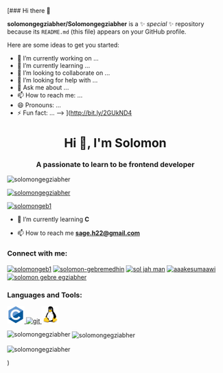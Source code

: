 [### Hi there 👋


**solomongegziabher/Solomongegziabher** is a ✨ _special_ ✨ repository because its `README.md` (this file) appears on your GitHub profile.

Here are some ideas to get you started:

- 🔭 I’m currently working on ...
- 🌱 I’m currently learning ...
- 👯 I’m looking to collaborate on ...
- 🤔 I’m looking for help with ...
- 💬 Ask me about ...
- 📫 How to reach me: ...
- 😄 Pronouns: ...
- ⚡ Fun fact: ...
-->
](http://bit.ly/2GUkND4
<h1 align="center">Hi 👋, I'm Solomon</h1>
<h3 align="center">A passionate to learn to be frontend developer</h3>

<p align="left"> <img src="https://komarev.com/ghpvc/?username=solomongegziabher&label=Profile%20views&color=0e75b6&style=flat" alt="solomongegziabher" /> </p>

<p align="left"> <a href="https://github.com/ryo-ma/github-profile-trophy"><img src="https://github-profile-trophy.vercel.app/?username=solomongegziabher" alt="solomongegziabher" /></a> </p>

<p align="left"> <a href="https://twitter.com/solomongeb1" target="blank"><img src="https://img.shields.io/twitter/follow/solomongeb1?logo=twitter&style=for-the-badge" alt="solomongeb1" /></a> </p>

- 🌱 I’m currently learning **C**

- 📫 How to reach me **sage.h22@gmail.com**

<h3 align="left">Connect with me:</h3>
<p align="left">
<a href="https://twitter.com/solomongeb1" target="blank"><img align="center" src="https://raw.githubusercontent.com/rahuldkjain/github-profile-readme-generator/master/src/images/icons/Social/twitter.svg" alt="solomongeb1" height="30" width="40" /></a>
<a href="https://linkedin.com/in/solomon-gebremedhin-17b5251b2" target="blank"><img align="center" src="https://raw.githubusercontent.com/rahuldkjain/github-profile-readme-generator/master/src/images/icons/Social/linked-in-alt.svg" alt="solomon-gebremedhin" height="30" width="40" /></a>
<a href="https://fb.com/sol.jahman.238" target="blank"><img align="center" src="https://raw.githubusercontent.com/rahuldkjain/github-profile-readme-generator/master/src/images/icons/Social/facebook.svg" alt="sol jah man" height="30" width="40" /></a>
<a href="https://instagram.com/aaakesumaawi" target="blank"><img align="center" src="https://raw.githubusercontent.com/rahuldkjain/github-profile-readme-generator/master/src/images/icons/Social/instagram.svg" alt="aaakesumaawi" height="30" width="40" /></a>
<a href="https://www.youtube.com/c/solomongebreegziabher7622" target="blank"><img align="center" src="https://raw.githubusercontent.com/rahuldkjain/github-profile-readme-generator/master/src/images/icons/Social/youtube.svg" alt="solomon gebre egziabher" height="30" width="40" /></a>
</p>

<h3 align="left">Languages and Tools:</h3>
<p align="left"> <a href="https://www.cprogramming.com/" target="_blank" rel="noreferrer"> <img src="https://raw.githubusercontent.com/devicons/devicon/master/icons/c/c-original.svg" alt="c" width="40" height="40"/> </a> <a href="https://git-scm.com/" target="_blank" rel="noreferrer"> <img src="https://www.vectorlogo.zone/logos/git-scm/git-scm-icon.svg" alt="git" width="40" height="40"/> </a> <a href="https://www.linux.org/" target="_blank" rel="noreferrer"> <img src="https://raw.githubusercontent.com/devicons/devicon/master/icons/linux/linux-original.svg" alt="linux" width="40" height="40"/> </a> </p>

<p><img align="left" src="https://github-readme-stats.vercel.app/api/top-langs?username=solomongegziabher&show_icons=true&locale=en&layout=compact" alt="solomongegziabher" /></p>

<p>&nbsp;<img align="center" src="https://github-readme-stats.vercel.app/api?username=solomongegziabher&show_icons=true&locale=en" alt="solomongegziabher" /></p>

<p><img align="center" src="https://github-readme-streak-stats.herokuapp.com/?user=solomongegziabher&" alt="solomongegziabher" /></p>
)
